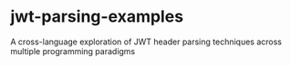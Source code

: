 # jwt-parsing-examples
A cross-language exploration of JWT header parsing techniques across multiple programming paradigms
